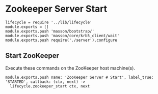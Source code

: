 
# Zookeeper Server Start

    lifecycle = require '../lib/lifecycle'
    module.exports = []
    module.exports.push 'masson/bootstrap/'
    module.exports.push 'masson/core/krb5_client/wait'
    module.exports.push require('./server').configure

## Start ZooKeeper

Execute these commands on the ZooKeeper host machine(s).

    module.exports.push name: 'ZooKeeper Server # Start', label_true: 'STARTED', callback: (ctx, next) ->
      lifecycle.zookeeper_start ctx, next

